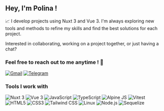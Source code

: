 ## Hey, I'm Polina !

:chart_with_upwards_trend: I develop projects using Nuxt 3 and Vue 3. I'm always exploring new tools and methods to refine my skills and find the best solutions for each project.

Interested in collaborating, working on a project together, or just having a chat?

### Feel free to reach out to me anytime ! :new_moon_with_face:

[![Gmail](https://img.shields.io/badge/Gmail-D14836?style=for-the-badge&logo=gmail&logoColor=white)](mailto:polinatcaciuc@gmail.com)
[![Telegram](https://img.shields.io/badge/Telegram-2CA5E0?style=for-the-badge&logo=telegram&logoColor=white)](https://t.me/PolinaMichel)


### Tools I work with

<img alt="Nuxt 3" src="https://img.shields.io/badge/nuxt%20js-00dc82?style=for-the-badge&logo=nuxtdotjs&logoColor=white"> <img alt="Vue 3" src="https://img.shields.io/badge/Vue%20js-35495E?style=for-the-badge&logo=vuedotjs&logoColor=4FC08D"> <img alt="JavaScript" src="https://img.shields.io/badge/JavaScript-323330?style=for-the-badge&logo=javascript&logoColor=F7DF1E">
<img alt="TypeScript" src="https://img.shields.io/badge/TypeScript-007ACC?style=for-the-badge&logo=typescript&logoColor=white">
<img alt="Alpine JS" src="https://img.shields.io/badge/Alpine%20JS-8BC0D0?style=for-the-badge&logo=alpinedotjs&logoColor=black">
<img alt="Vitest" src="https://img.shields.io/badge/Vitest-%236E9F18?style=for-the-badge&logo=Vitest&logoColor=%23fcd703">
<img alt="HTML5" src="https://img.shields.io/badge/HTML5-E34F26?style=for-the-badge&logo=html5&logoColor=white">
<img alt="CSS3" src="https://img.shields.io/badge/CSS3-1572B6?style=for-the-badge&logo=css3&logoColor=white">
<img alt="Tailwind CSS" src="https://img.shields.io/badge/Tailwind_CSS-38B2AC?style=for-the-badge&logo=tailwind-css&logoColor=white">
<img alt="Linux" src="https://img.shields.io/badge/Linux-FCC624?style=for-the-badge&logo=linux&logoColor=black">
<img alt="Node.js" src="https://img.shields.io/badge/node.js-339933?style=for-the-badge&logo=Node.js&logoColor=white">
<img alt="Sequelize" src="https://img.shields.io/badge/Sequelize-52B0E7?style=for-the-badge&logo=Sequelize&logoColor=white">
